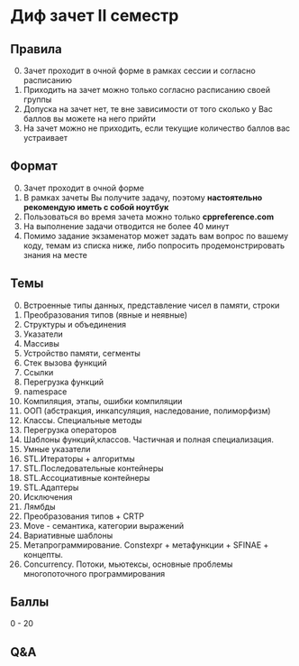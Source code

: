 # Диф зачет II семестр

## Правила

0. Зачет проходит в очной форме в рамках сессии и согласно расписанию
1. Приходить на зачет можно только согласно расписанию своей группы
2. Допуска на зачет нет, те вне зависимости от того сколько у Вас баллов вы можете на него прийти
3. На зачет можно не приходить, если текущие количество баллов вас устраивает 


## Формат

0. Зачет проходит в очной форме
1. В рамках зачеты Вы получите задачу, поэтому **настоятельно рекомендую иметь с собой ноутбук**
2. Пользоваться во время зачета можно только **cppreference.com**
3. На выполнение задачи отводится не более 40 минут 
4. Помимо задание экзаменатор может задать вам вопрос по вашему коду, темам из списка ниже, либо попросить продемонстрировать знания на месте 


## Темы 

0. Встроенные типы данных, представление чисел в памяти, строки 
1. Преобразования типов (явные и неявные)
2. Структуры и объединения
3. Указатели
4. Массивы
5. Устройство памяти, сегменты
6. Стек вызова функций
7. Ссылки
8. Перегрузка функций
9. namespace 
10. Компиляция, этапы, ошибки компиляции
11. ООП (абстракция, инкапсуляция, наследование, полиморфизм)
12. Классы. Специальные методы
13. Перегрузка операторов
14. Шаблоны функций,классов. Частичная и полная специализация.
15. Умные указатели
16. STL.Итераторы + алгоритмы 
17. STL.Последовательные контейнеры
18. STL.Ассоциативные контейнеры
19. STL.Адаптеры
20. Исключения
21. Лямбды
22. Преобразования типов + CRTP
23. Move - семантика, категории выражений
24. Вариативные шаблоны
25. Метапрограммирование. Сonstexpr + метафункции + SFINAE + концепты.
26. Concurrency. Потоки, мьютексы, основные проблемы многопоточного программирования


## Баллы

0 - 20

## Q&A
